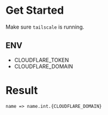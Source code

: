 # Get Started
Make sure `tailscale`  is running.
## ENV
- CLOUDFLARE_TOKEN
- CLOUDFLARE_DOMAIN

# Result
`name => name.int.{CLOUDFLARE_DOMAIN}`
